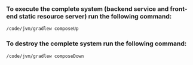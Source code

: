 ### To execute the complete system (backend service and front-end static resource server) run the following command:

``
/code/jvm/gradlew composeUp
``

### To destroy the complete system run the following command:

``
/code/jvm/gradlew composeDown
``